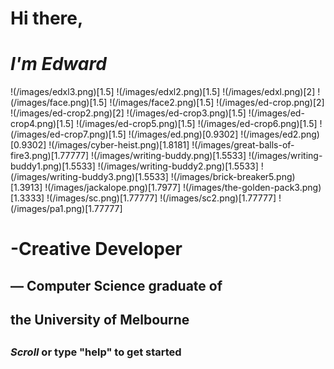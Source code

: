 



#  Hi there,
#  *I'm Edward*

!(/images/edxl3.png)[1.5]
!(/images/edxl2.png)[1.5]
!(/images/edxl.png)[2]
!(/images/face.png)[1.5]
!(/images/face2.png)[1.5]
!(/images/ed-crop.png)[2]
!(/images/ed-crop2.png)[2]
!(/images/ed-crop3.png)[1.5]
!(/images/ed-crop4.png)[1.5]
!(/images/ed-crop5.png)[1.5]
!(/images/ed-crop6.png)[1.5]
!(/images/ed-crop7.png)[1.5]
!(/images/ed.png)[0.9302]
!(/images/ed2.png)[0.9302]
!(/images/cyber-heist.png)[1.8181]
!(/images/great-balls-of-fire3.png)[1.77777]
!(/images/writing-buddy.png)[1.5533]
!(/images/writing-buddy1.png)[1.5533]
!(/images/writing-buddy2.png)[1.5533]
!(/images/writing-buddy3.png)[1.5533]
!(/images/brick-breaker5.png)[1.3913]
!(/images/jackalope.png)[1.7977]
!(/images/the-golden-pack3.png)[1.3333]
!(/images/sc.png)[1.77777]
!(/images/sc2.png)[1.77777]
!(/images/pa1.png)[1.77777]
#  -Creative Developer
##     — Computer Science graduate of
##        the University of Melbourne
##
###   *Scroll* or type "help" to get started

